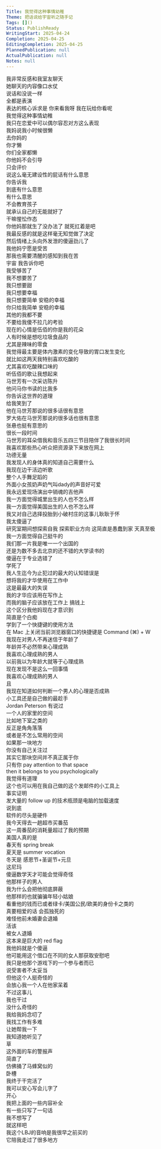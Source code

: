 ```yaml
---  
Title: 我觉得这种事情幼稚  
Theme: 把话说给宇宙听之随手记  
Tags: []()  
Status: PublishReady  
WritingStart: 2025-04-24  
Completion: 2025-04-25  
EditingCompletion: 2025-04-25  
PlannedPublication: null  
ActualPublication: null  
Notes: null  
---      
```

我非常反感和我室友聊天    
她聊天的内容像口水仗    
说话和没说一样    
全都是表演    
表达的核心诉求是 你来看我呀 我在玩给你看呢    
我觉得这种事情幼稚      
我只在恋爱中可以偶尔容忍对方这么表现      
我妈说我小时候很懒    
去你妈的    
你才懒    
你们全家都懒      
你他妈不会引导    
只会评价    
说这么毫无建设性的屁话有什么意思    
你告诉我    
到底有什么意思    
有什么意思      
不会教育孩子    
就承认自己的无能就好了    
干嘛惺忪作态      
你他妈那就生了没办法了 就死扛着是吧    
我最反感的就是这样毫无知觉做了决定    
然后情绪上头向外发泄的傻逼劲儿了      
我他妈宁愿是受苦    
那我也需要清醒的感知到我在苦    
宇宙 我告诉你吧    
我受够苦了    
我不想要苦了    
我只想要甜    
我只想要幸福    
我只想要简单 安稳的幸福    
你只给我简单 安稳的幸福    
其他的我都不要    
不要给我傻不拉几的考验      
现在的心情是伍佰的你是我的花朵    
人有时候是想吃垃圾食品的    
尤其是辣味的零食    
我觉得最主要是体内激素的变化导致的胃口发生变化    
就比如这两天我特别喜欢吃酸的    
尤其喜欢吃酸辣口味的      
听伍佰的歌让我想起来    
马世芳有一次采访陈升    
他问马你书读的比我多    
你告诉这世界的道理    
给我笑到了    
他在马世芳那说的很多话很有意思    
罗大佑在马世芳那说的很多话也很有意思    
张悬也挺有意思的      
很长一段时间    
马世芳的耳朵借我和音乐五四三节目陪伴了我很长时间    
我喜欢那些热心听众把资源录下来放在网上    
功德无量      
我发现人的身体真的知道自己需要什么    
我现在边干活边听歌    
整个人手舞足蹈的      
外面小女孩奶声奶气叫dady的声音好可爱      
我永远爱现场演出中销魂的吉他声      
我一方面觉得城里出生的人也不怎么样    
我一方面觉得美国出生的人也不怎么样    
我又对自己选择投胎到小破村庄的这事儿耿耿于怀      
我太傻逼了    
研究室期间想探索自我 探索职业方向 这简直是愚蠢到家 天真至极      
我一方面觉得自己挺牛的    
我们那一片我是唯一一个出国的    
还是为数不多去北京的还不错的大学读书的    
傻逼在于专业选错了    
学死了      
我人生迄今为止犯过的最大的认知错误是    
想将我的才华使用在工作中    
这是最最大的失误      
我的才华应该用在写作上    
而我的脑子应该放在工作上 搞钱上    
这个区分我他妈现在才意识到    
简直是个白痴      
学到了一个快捷键的使用方法    
在 Mac 上关闭当前浏览器窗口的快捷键是 Command (⌘) + W      
我现在对男人不再迷信于年龄了    
年龄并不必然带来心理成熟    
我喜欢心理成熟的男人    
以前我以为年龄大就等于心理成熟    
现在发现不是这么一回事情    
我喜欢心理成熟的男人    
且    
我现在知道如何判断一个男人的心理是否成熟      
小工具还是自己做的最趁手      
Jordan Peterson 有说过    
一个人的家里的空间    
比如地下室之类的    
反正是角角落落    
或者是不怎么常用的空间    
如果那一块地方    
你没有自己关注过    
其实它那块空间并不真正属于你    
只有你 pay attention to that space    
then it belongs to you psychologically    
我觉得有道理    
这个也可以用在我自己做的这个发邮件的小工具上      
事实证明    
发大量的 follow up 的技术瓶颈是电脑的加载速度    
说到底    
软件的尽头是硬件      
我今天得去一趟超市买番茄    
这一周番茄的消耗量超过了我的预期      
美国人真的是    
春天有 spring break    
夏天是 summer vocation    
冬天是 感恩节+圣诞节+元旦    
这尼玛      
傻逼数学天才可能会觉得奇怪    
他那样子的男人    
我为什么会把他彻底屏蔽    
他那样的也就骗骗年轻小姑娘    
看重他的钱而已或者绿卡/美国公民/欧美的身份卡之类的    
真要相爱的话 会孤独死的    
难怪他前未婚妻会退婚    
活该      
被女人退婚    
这本来是巨大的 red flag    
我他妈就是个傻逼    
他可能用这个借口在不同的女人那获取安慰吧    
我只是他那个游戏下的一个参与者而已    
说受害者不太妥当      
但他这个人挺奇怪的    
会放心我一个人在他家呆着    
不过这事儿    
我也干过    
没什么奇怪的      
我给我妈念叨了    
我找工作有多难    
让她帮我一下    
我知道她听见了      
草    
这外面的车的警报声    
简直了    
仿佛捅了马蜂窝似的      
卧槽    
我终于干完活了    
我可以安心写会儿字了    
开心    
我把上面的一些内容补全    
有一些只写了一句话    
我不想写了    
就这样吧      
我这个LBJ的音响是我很早之前买的    
它陪我走过了很多地方      
  